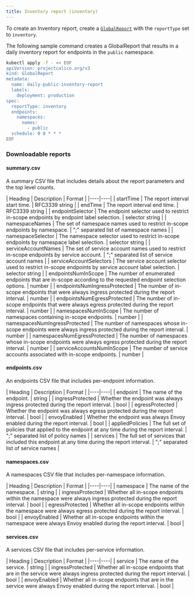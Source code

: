 ```yaml
---
title: Inventory report (inventory)
---
```


To create an Inventory report, create a [`GlobalReport`](../resources/globalreport) with the `reportType`
set to `inventory`.

The following sample command creates a GlobalReport that results in a daily inventory report for
endpoints in the `public` namespace.

```bash
kubectl apply -f - << EOF
apiVersion: projectcalico.org/v3
kind: GlobalReport
metadata:
  name: daily-public-inventory-report
  labels:
    deployment: production
spec:
  reportType: inventory
  endpoints:
    namespaces:
      names:
        - public
  schedule: 0 0 * * *
EOF
```

### Downloadable reports

#### summary.csv

A summary CSV file that includes details about the report parameters and the top level counts.

| Heading | Description | Format |
|----|----|
| startTime                     | The report interval start time. | RFC3339 string |
| endTime                       | The report interval end time. | RFC3339 string |
| endpointSelector              | The endpoint selector used to restrict in-scope endpoints by endpoint label selection. | selector string |
| namespaceNames                | The set of namespace names used to restrict in-scope endpoints by namespace. | ";" separated list of namespace names |
| namespaceSelector             | The namespace selector used to restrict in-scope endpoints by namespace label selection. | selector string |
| serviceAccountNames           | The set of service account names used to restrict in-scope endpoints by service account. | ";" separated list of service account names |
| serviceAccountSelectors       | The service account selector used to restrict in-scope endpoints by service account label selection. | selector string |
| endpointsNumInScope           | The number of enumerated endpoints that are in-scope according to the requested endpoint selection options. | number |
| endpointsNumIngressProtected  | The number of in-scope endpoints that were always ingress protected during the report interval. | number |
| endpointsNumEgressProtected   | The number of in-scope endpoints that were always egress protected during the report interval. | number |
| namespacesNumInScope          | The number of namespaces containing in-scope endpoints. | number |
| namespacesNumIngressProtected | The number of namespaces whose in-scope endpoints were always ingress protected during the report interval. | number |
| namespacesNumEgressProtected  | The number of namespaces whose in-scope endpoints were always egress protected during the report interval. | number |
| serviceAccountsNumInScope     | The number of service accounts associated with in-scope endpoints. | number |

#### endpoints.csv

An endpoints CSV file that includes per-endpoint information.

| Heading | Description | Format |
|----|----|
| endpoint         | The name of the endpoint. | string |
| ingressProtected | Whether the endpoint was always ingress protected during the report interval. | bool |
| egressProtected  | Whether the endpoint was always egress protected during the report interval. | bool |
| envoyEnabled     | Whether the endpoint was always Envoy enabled during the report interval. | bool |
| appliedPolicies  | The full set of policies that applied to the endpoint at any time during the report interval. | ";" separated list of policy names |
| services         | The full set of services that included this endpoint at any time during the report interval. | ";" separated list of service names |

#### namespaces.csv

A namespaces CSV file that includes per-namespace information.

| Heading | Description | Format |
|----|----|
| namespace        | The name of the namespace. | string |
| ingressProtected | Whether all in-scope endpoints within the namespace were always ingress protected during the report interval. | bool |
| egressProtected  | Whether all in-scope endpoints within the namespace were always egress protected during the report interval. | bool |
| envoyEnabled     | Whether all in-scope endpoints within the namespace were always Envoy enabled during the report interval. | bool |

#### services.csv

A services CSV file that includes per-service information.

| Heading | Description | Format |
|----|----|
| service          | The name of the service. | string |
| ingressProtected | Whether all in-scope endpoints that are in the service were always ingress protected during the report interval. | bool |
| envoyEnabled     | Whether all in-scope endpoints that are in the service were always Envoy enabled during the report interval. | bool |
